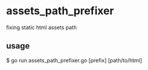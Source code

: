 # assets_path_prefixer

fixing static html assets path

## usage
$ go run assets_path_prefixer.go [prefix] [path/to/html]
